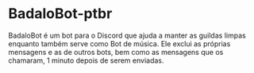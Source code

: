 # BadaloBot-ptbr
BadaloBot é um bot para o Discord que ajuda a manter as guildas limpas enquanto também serve como Bot de música. Ele exclui as próprias mensagens e as de outros bots, bem como as mensagens que os chamaram, 1 minuto depois de serem enviadas.
